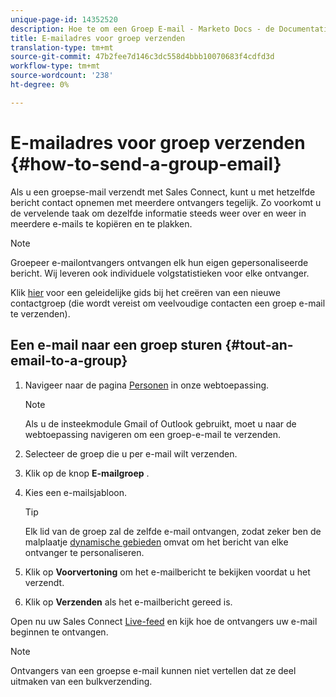 ```yaml
---
unique-page-id: 14352520
description: Hoe te om een Groep E-mail - Marketo Docs - de Documentatie van het Product te verzenden
title: E-mailadres voor groep verzenden
translation-type: tm+mt
source-git-commit: 47b2fee7d146c3dc558d4bbb10070683f4cdfd3d
workflow-type: tm+mt
source-wordcount: '238'
ht-degree: 0%

---
```



# E-mailadres voor groep verzenden {#how-to-send-a-group-email}

Als u een groepse-mail verzendt met Sales Connect, kunt u met hetzelfde bericht contact opnemen met meerdere ontvangers tegelijk. Zo voorkomt u de vervelende taak om dezelfde informatie steeds weer over en weer in meerdere e-mails te kopiëren en te plakken.

>[!NOTE]
>
>Groepeer e-mailontvangers ontvangen elk hun eigen gepersonaliseerde bericht. Wij leveren ook individuele volgstatistieken voor elke ontvanger.

Klik [hier](http://docs.marketo.com/x/JITS) voor een geleidelijke gids bij het creëren van een nieuwe contactgroep (die wordt vereist om veelvoudige contacten een groep e-mail te verzenden).

## Een e-mail naar een groep sturen {#tout-an-email-to-a-group}

1. Navigeer naar de pagina [Personen](http://toutapp.com/next#relationships) in onze webtoepassing.

   >[!NOTE]
   >
   >Als u de insteekmodule Gmail of Outlook gebruikt, moet u naar de webtoepassing navigeren om een groep-e-mail te verzenden.

1. Selecteer de groep die u per e-mail wilt verzenden.
1. Klik op de knop **E-mailgroep** .
1. Kies een e-mailsjabloon.

   >[!TIP]
   >
   >Elk lid van de groep zal de zelfde e-mail ontvangen, zodat zeker ben de malplaatje [dynamische gebieden](http://docs.marketo.com/x/QITS) omvat om het bericht van elke ontvanger te personaliseren.

1. Klik op **Voorvertoning** om het e-mailbericht te bekijken voordat u het verzendt.
1. Klik op **Verzenden** als het e-mailbericht gereed is.

Open nu uw Sales Connect [Live-feed](http://toutapp.com/next#live) en kijk hoe de ontvangers uw e-mail beginnen te ontvangen.

>[!NOTE]
>
>Ontvangers van een groepse e-mail kunnen niet vertellen dat ze deel uitmaken van een bulkverzending.

